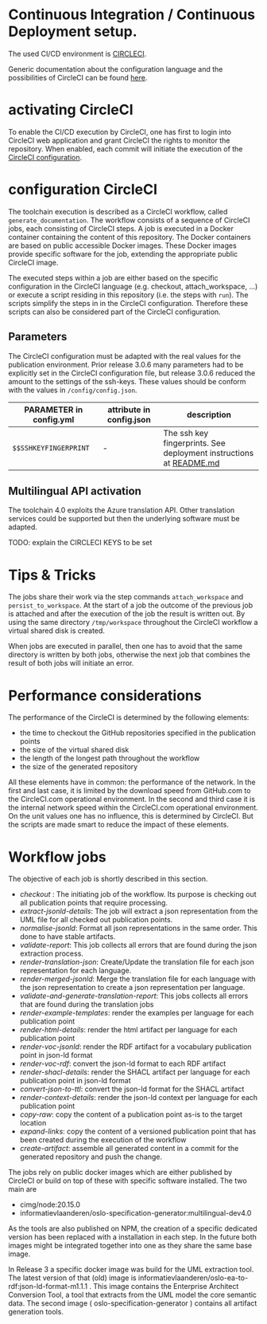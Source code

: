 # Continuous Integration / Continuous Deployment setup.

The used CI/CD environment is [CIRCLECI](https://circleci.com).

Generic documentation about the configuration language and the possibilities of CircleCI can be found [here](https://circleci.com/docs/).


# activating CircleCI 
To enable the CI/CD execution by CircleCI, one has first to login into CircleCI web application and grant CircleCI the rights to monitor the repository.
When enabled, each commit will initiate the execution of the [CircleCI configuration](./config.yml). 


# configuration CircleCI
The toolchain execution is described as a CircleCI workflow, called `generate_documentation`.
The workflow consists of a sequence of CircleCI jobs, each consisting of CircleCI steps.
A job is executed in a Docker container containing the content of this repository.
The Docker containers are based on public accessible Docker images. 
These Docker images provide specific software for the job, extending the appropriate public CircleCI image.

The executed steps within a job are either based on the specific configuration in the CircleCI language (e.g. checkout, attach_workspace, ...) or execute a script residing in this repository (i.e. the steps with `run`).
The scripts simplify the steps in in the CircleCI configuration.
Therefore these scripts can also be considered part of the CircleCI configuration.

## Parameters
The CircleCI configuration must be adapted with the real values for the publication environment.
Prior release 3.0.6 many parameters had to be explicitly set in the CircleCI configuration file, but release 3.0.6 reduced the amount to the settings of the ssh-keys.
These values should be conform with the values in `/config/config.json`.

|PARAMETER in config.yml|attribute in config.json|description|
|---|---|---|
| `$$SSHKEYFINGERPRINT`     | - | The ssh key fingerprints. See deployment instructions at [README.md](../config/README.md) |

## Multilingual API activation
The toolchain 4.0 exploits the Azure translation API. 
Other translation services could be supported but then the underlying software must be adapted.  

TODO: explain the CIRCLECI KEYS to be set


# Tips & Tricks

The jobs share their work via the step commands `attach_workspace` and `persist_to_workspace`.
At the start of a job the outcome of the previous job is attached and after the execution of the job the result is written out.
By using the same directory `/tmp/workspace` throughout the CircleCI workflow a virtual shared disk is created.

When jobs are executed in parallel, then one has to avoid that the same directory is written by both jobs, otherwise the next job that combines the result of both jobs will initiate an error.


# Performance considerations

The performance of the CircleCI is determined by the following elements:

 - the time to checkout the GitHub repositories specified in the publication points
 - the size of the virtual shared disk 
 - the length of the longest path throughout the workflow
 - the size of the generated repository

All these elements have in common: the performance of the network. 
In the first and last case, it is limited by the download speed from GitHub.com to the CircleCI.com operational environment.
In the second and third case it is the internal network speed within the CircleCI.com operational environment.
On the unit values one has no influence, this is determined by CircleCI. 
But the scripts are made smart to reduce the impact of these elements. 



# Workflow jobs

The objective of each job is shortly described in this section.


  - *checkout* : The initiating job of the workflow. Its purpose is checking out all publication points that require processing. 
  - *extract-jsonld-details*: The job will extract a json representation from the UML file for all checked out publication points.
  - *normalise-jsonld*: Format all json representations in the same order. This done to have stable artifacts.
  - *validate-report*: This job collects all errors that are found during the json extraction process.
  - *render-translation-json*: Create/Update the translation file for each json representation for each language.
  - *render-merged-jsonld*: Merge the translation file for each language with the json representation to create a json representation per language.
  - *validate-and-generate-translation-report*: This jobs collects all errors that are found during the translation jobs
  - *render-example-templates*: render the examples per language for each publication point 
  - *render-html-details*: render the html artifact per language for each publication point 
  - *render-voc-jsonld*: render the RDF artifact for a vocabulary publication point in json-ld format
  - *render-voc-rdf*: convert the json-ld format to each RDF artifact
  - *render-shacl-details*: render the SHACL artifact per language for each publication point in json-ld format
  - *convert-json-to-ttl*: convert the json-ld format for the SHACL artifact
  - *render-context-details*: render the json-ld context per language for each publication point
  - *copy-raw*: copy the content of a publication point as-is to the target location
  - *expand-links*: copy the content of a versioned publication point that has been created during the execution of the workflow
  - *create-artifact*: assemble all generated content in a commit for the generated repository and push the change.


The jobs rely on public docker images which are either published by CircleCI or build on top of these with specific software installed.
The two main are 

  - cimg/node:20.15.0
  - informatievlaanderen/oslo-specification-generator:multilingual-dev4.0

As the tools are also published on NPM, the creation of a specific dedicated version has been replaced with a installation in each step.
In the future both images might be integrated together into one as they share the same base image.



In Release 3 a specific docker image was build for the UML extraction tool. 
The latest version of that (old) image is informatievlaanderen/oslo-ea-to-rdf:json-ld-format-m1.1.1 .
This image contains the Enterprise Architect Conversion Tool, a tool that extracts from the UML model the core semantic data. 
The second image ( oslo-specification-generator ) contains all artifact generation tools.
